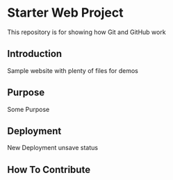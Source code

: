# Starter Web Project

This repository is for showing how Git and GitHub work

## Introduction

Sample website with plenty of files for demos

## Purpose

Some Purpose

## Deployment

New Deployment unsave status

## How To Contribute